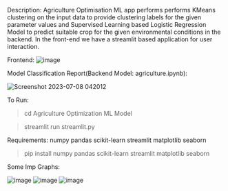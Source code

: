Description:
Agriculture Optimisation ML app performs performs KMeans clustering on the input data to provide clustering labels for the given parameter values and Supervised Learning based Logistic Regression Model to predict suitable crop for the given environmental conditions in the backend.
In the front-end we have a streamlit based application for user interaction.

Frontend:
![image](https://github.com/smty2018/Amazing-Python-Scripts/assets/74114936/f9aca687-9b41-43df-9f91-4905f7682f81)

Model Classification Report(Backend Model: agriculture.ipynb):

![Screenshot 2023-07-08 042012](https://github.com/smty2018/Amazing-Python-Scripts/assets/74114936/ff11e592-1a53-41df-b265-ddda0d7ca91b)

To Run:
>cd Agriculture Optimization ML Model

>streamlit run streamlit.py

Requirements:
numpy
pandas
scikit-learn
streamlit
matplotlib
seaborn

>pip install numpy pandas scikit-learn streamlit matplotlib seaborn

Some Imp Graphs:

![image](https://github.com/smty2018/Amazing-Python-Scripts/assets/74114936/c4de9c56-dec7-4a09-b85a-60a443bb86bb)
![image](https://github.com/smty2018/Amazing-Python-Scripts/assets/74114936/edd73500-504e-4b10-aa53-d8c30c31be25)
![image](https://github.com/smty2018/Amazing-Python-Scripts/assets/74114936/f694ca20-aecf-4531-93af-ed217fa1149d)





